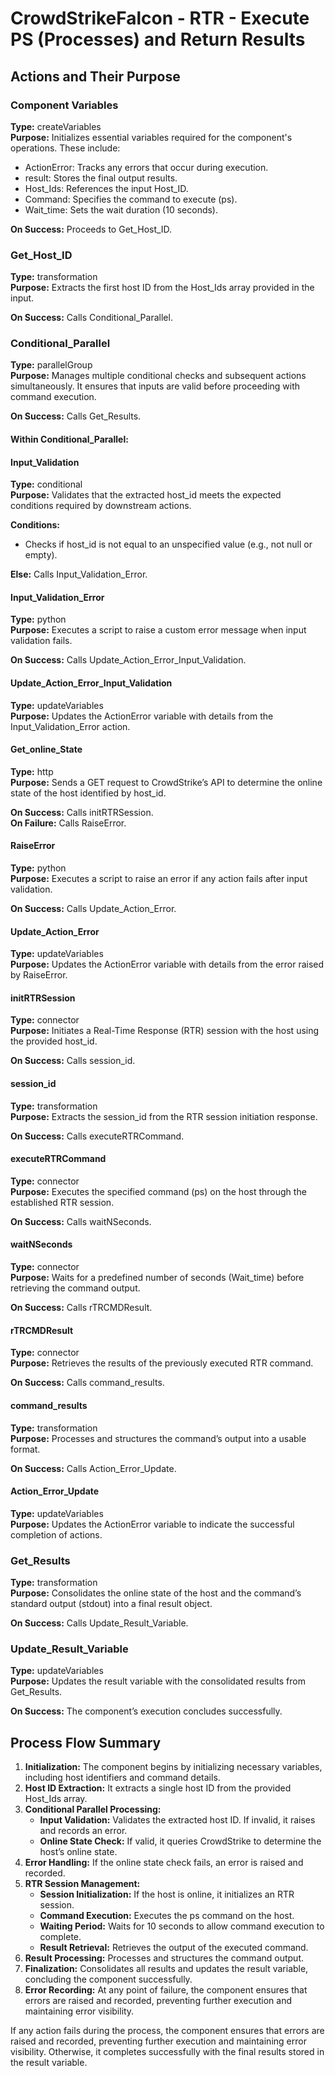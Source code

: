 # CrowdStrikeFalcon - RTR - Execute PS (Processes) and Return Results

## Actions and Their Purpose

### Component Variables
**Type:** createVariables  
**Purpose:** Initializes essential variables required for the component's operations. These include:
- ActionError: Tracks any errors that occur during execution.
- result: Stores the final output results.
- Host_Ids: References the input Host_ID.
- Command: Specifies the command to execute (ps).
- Wait_time: Sets the wait duration (10 seconds).

**On Success:** Proceeds to Get_Host_ID.

### Get_Host_ID
**Type:** transformation  
**Purpose:** Extracts the first host ID from the Host_Ids array provided in the input.

**On Success:** Calls Conditional_Parallel.

### Conditional_Parallel
**Type:** parallelGroup  
**Purpose:** Manages multiple conditional checks and subsequent actions simultaneously. It ensures that inputs are valid before proceeding with command execution.

**On Success:** Calls Get_Results.

#### Within Conditional_Parallel:

#### Input_Validation
**Type:** conditional  
**Purpose:** Validates that the extracted host_id meets the expected conditions required by downstream actions.

**Conditions:** 
- Checks if host_id is not equal to an unspecified value (e.g., not null or empty).

**Else:** Calls Input_Validation_Error.

#### Input_Validation_Error
**Type:** python  
**Purpose:** Executes a script to raise a custom error message when input validation fails.

**On Success:** Calls Update_Action_Error_Input_Validation.

#### Update_Action_Error_Input_Validation
**Type:** updateVariables  
**Purpose:** Updates the ActionError variable with details from the Input_Validation_Error action.

#### Get_online_State
**Type:** http  
**Purpose:** Sends a GET request to CrowdStrike’s API to determine the online state of the host identified by host_id.

**On Success:** Calls initRTRSession.  
**On Failure:** Calls RaiseError.

#### RaiseError
**Type:** python  
**Purpose:** Executes a script to raise an error if any action fails after input validation.

**On Success:** Calls Update_Action_Error.

#### Update_Action_Error
**Type:** updateVariables  
**Purpose:** Updates the ActionError variable with details from the error raised by RaiseError.

#### initRTRSession
**Type:** connector  
**Purpose:** Initiates a Real-Time Response (RTR) session with the host using the provided host_id.

**On Success:** Calls session_id.

#### session_id
**Type:** transformation  
**Purpose:** Extracts the session_id from the RTR session initiation response.

**On Success:** Calls executeRTRCommand.

#### executeRTRCommand
**Type:** connector  
**Purpose:** Executes the specified command (ps) on the host through the established RTR session.

**On Success:** Calls waitNSeconds.

#### waitNSeconds
**Type:** connector  
**Purpose:** Waits for a predefined number of seconds (Wait_time) before retrieving the command output.

**On Success:** Calls rTRCMDResult.

#### rTRCMDResult
**Type:** connector  
**Purpose:** Retrieves the results of the previously executed RTR command.

**On Success:** Calls command_results.

#### command_results
**Type:** transformation  
**Purpose:** Processes and structures the command’s output into a usable format.

**On Success:** Calls Action_Error_Update.

#### Action_Error_Update
**Type:** updateVariables  
**Purpose:** Updates the ActionError variable to indicate the successful completion of actions.

### Get_Results
**Type:** transformation  
**Purpose:** Consolidates the online state of the host and the command’s standard output (stdout) into a final result object.

**On Success:** Calls Update_Result_Variable.

### Update_Result_Variable
**Type:** updateVariables  
**Purpose:** Updates the result variable with the consolidated results from Get_Results.

**On Success:** The component’s execution concludes successfully.

## Process Flow Summary

1. **Initialization:** The component begins by initializing necessary variables, including host identifiers and command details.
2. **Host ID Extraction:** It extracts a single host ID from the provided Host_Ids array.
3. **Conditional Parallel Processing:** 
   - **Input Validation:** Validates the extracted host ID. If invalid, it raises and records an error.
   - **Online State Check:** If valid, it queries CrowdStrike to determine the host’s online state.
4. **Error Handling:** If the online state check fails, an error is raised and recorded.
5. **RTR Session Management:** 
   - **Session Initialization:** If the host is online, it initializes an RTR session.
   - **Command Execution:** Executes the ps command on the host.
   - **Waiting Period:** Waits for 10 seconds to allow command execution to complete.
   - **Result Retrieval:** Retrieves the output of the executed command.
6. **Result Processing:** Processes and structures the command output.
7. **Finalization:** Consolidates all results and updates the result variable, concluding the component successfully.
8. **Error Recording:** At any point of failure, the component ensures that errors are raised and recorded, preventing further execution and maintaining error visibility.

If any action fails during the process, the component ensures that errors are raised and recorded, preventing further execution and maintaining error visibility. Otherwise, it completes successfully with the final results stored in the result variable.